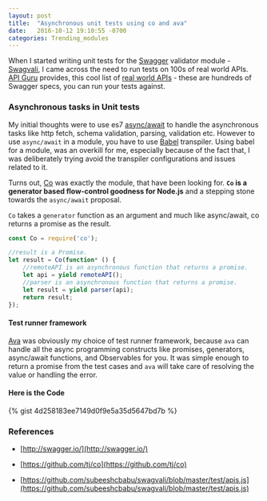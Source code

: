 ```yaml
---
layout: post
title:  "Asynchronous unit tests using co and ava"
date:   2016-10-12 19:10:55 -0700
categories: Trending_modules
---
```


When I started writing unit tests for the [Swagger](http://swagger.io/) validator module - [Swagvali](https://github.com/subeeshcbabu/swagvali), I came across the need to run tests on 100s of real world APIs. [API Guru](https://apis.guru/) provides, this cool list of [real world APIs](https://s3.amazonaws.com/api.apis.guru/v2/list.json) - these are hundreds of Swagger specs, you can run your tests against.

### Asynchronous tasks in Unit tests

My initial thoughts were to use es7 [async/await](https://tc39.github.io/ecmascript-asyncawait/) to handle the asynchronous tasks like http fetch, schema validation, parsing, validation etc. However to use `async/await` in a module, you have to use [Babel](https://babeljs.io/) transpiler. Using babel for a module, was an overkill for me, especially because of the fact that, I was deliberately trying avoid the transpiler configurations and issues related to it.

Turns out, [Co](https://github.com/tj/co) was exactly the module, that have been looking for. **`Co` is a generator based flow-control goodness for Node.js** and a stepping stone towards the `async/await` proposal.

`Co` takes a `generator` function as an argument and much like async/await, co returns a promise as the result.

```javascript
const Co = require('co');

//result is a Promise.
let result = Co(function* () {
    //remoteAPI is an asynchronous function that returns a promise.
    let api = yield remoteAPI();
    //parser is an asynchronous function that returns a promise.
    let result = yield parser(api);
    return result;
});

```

#### Test runner framework

[Ava](https://github.com/avajs/ava) was obviously my choice of test runner framework, because `ava` can handle all the async programming constructs like promises, generators, async/await functions, and Observables for you. It was simple enough to return a promise from the test cases and `ava` will take care of resolving the value or handling the error.

#### Here is the Code

{% gist 4d258183ee7149d0f9e5a35d5647bd7b %}


### References

- [http://swagger.io/](http://swagger.io/)

- [https://github.com/tj/co](https://github.com/tj/co)

- [https://github.com/subeeshcbabu/swagvali/blob/master/test/apis.js](https://github.com/subeeshcbabu/swagvali/blob/master/test/apis.js)
